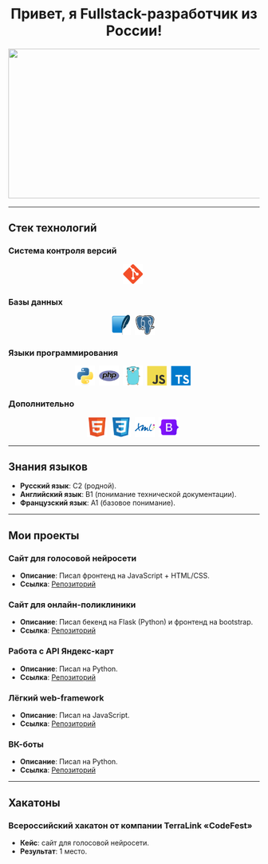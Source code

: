 <div align="center">
  <h1>Привет, я Fullstack-разработчик из России!</h1>
  <img src="https://media.giphy.com/media/dWesBcTLavkZuG35MI/giphy.gif" width="600" height="300"/>
</div>

---

## Стек технологий

### Система контроля версий

<div align="center">
  <img src="https://github.com/devicons/devicon/blob/master/icons/git/git-original.svg" title="Git" alt="Git" width="40" height="40"/>&nbsp;
</div>

### Базы данных

<div align="center">
  <img src="https://github.com/devicons/devicon/blob/master/icons/sqlite/sqlite-original.svg" title="SQLite" alt="SQLite" width="40" height="40"/>&nbsp;
  <img src="https://github.com/devicons/devicon/blob/master/icons/postgresql/postgresql-original.svg" title="PostgreSQL" alt="PostgreSQL" width="40" height="40"/>&nbsp;
</div>

### Языки программирования

<div align="center">
  <img src="https://github.com/devicons/devicon/blob/master/icons/python/python-original.svg" title="Python" alt="Python" width="40" height="40"/>&nbsp;
  <img src="https://github.com/devicons/devicon/blob/master/icons/php/php-original.svg" title="PHP" alt="PHP" width="40" height="40"/>&nbsp;
  <img src="https://github.com/devicons/devicon/blob/master/icons/go/go-original.svg" title="Go" alt="Go" width="40" height="40"/>&nbsp;
  <img src="https://github.com/devicons/devicon/blob/master/icons/javascript/javascript-original.svg" title="JavaScript" alt="JavaScript" width="40" height="40"/>&nbsp;
  <img src="https://github.com/devicons/devicon/blob/master/icons/typescript/typescript-original.svg" title="TypeScript" alt="TypeScript" width="40" height="40"/>&nbsp;
</div>

### Дополнительно

<div align="center">
  <img src="https://github.com/devicons/devicon/blob/master/icons/html5/html5-original.svg" title="HTML" alt="HTML" width="40" height="40"/>&nbsp;
  <img src="https://github.com/devicons/devicon/blob/master/icons/css3/css3-original.svg" title="CSS" alt="CSS" width="40" height="40"/>&nbsp;
  <img src="https://github.com/devicons/devicon/blob/master/icons/xml/xml-original.svg" title="XML" alt="XML" width="40" height="40"/>&nbsp;
  <img src="https://github.com/devicons/devicon/blob/master/icons/bootstrap/bootstrap-original.svg" title="Bootstrap" alt="Bootstrap" width="40" height="40"/>&nbsp;
</div>

---

## Знания языков

- **Русский язык**: C2 (родной).
- **Английский язык**: B1 (понимание технической документации).
- **Французский язык**: A1 (базовое понимание).

---

## Мои проекты

### Сайт для голосовой нейросети

- **Описание**: Писал фронтенд на JavaScript + HTML/CSS.
- **Ссылка**: [Репозиторий](https://github.com/KirillCodeCreator/CodeFest)

### Сайт для онлайн-поликлиники

- **Описание**: Писал бекенд на Flask (Python) и фронтенд на bootstrap.
- **Ссылка**: [Репозиторий](https://github.com/KirillCodeCreator/flask-project/tree/main)

### Работа с API Яндекс-карт

- **Описание**: Писал на Python.
- **Ссылка**: [Репозиторий](https://github.com/KirillCodeCreator/MapApiYandex)

### Лёгкий web-framework

- **Описание**: Писал на JavaScript.
- **Ссылка**: [Репозиторий](https://github.com/KirillCodeCreator/JS-web-framework)

### ВК-боты

- **Описание**: Писал на Python.
- **Ссылка**: [Репозиторий](https://github.com/KirillCodeCreator/VK-bots/tree/main)

---

## Хакатоны

### Всероссийский хакатон от компании TerraLink «CodeFest»

- **Кейс**: сайт для голосовой нейросети.
- **Результат**: 1 место.
